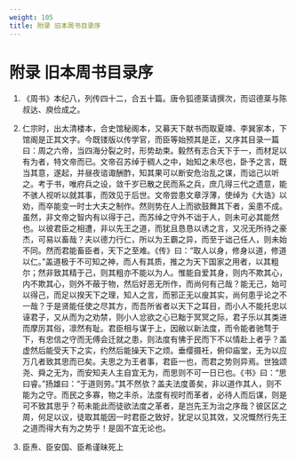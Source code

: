 ```yaml
---
weight: 105
title: 附录 旧本周书目录序
---
```


# 附录 旧本周书目录序

1. <span id="附录_旧本周书目录序-1"></span>
《周书》本纪八，列传四十二，合五十篇。唐令狐德棻请撰次，而诏德棻与陈叔达、庾俭成之。

2. <span id="附录_旧本周书目录序-2"></span>
仁宗时，出太清楼本，合史馆秘阁本，又募天下献书而取夏竦、李巽家本，下馆阁是正其文字。今既镂版以传学官，而臣等始预其是正，又序其目录一篇曰：周之六帝，当四海分裂之时，形势劫束。毅然有志合天下于一，而材足以有为者，特文帝而已。文帝召苏绰于稠人之中，始知之未尽也，卧予之言，既当其意，遂起，并昼夜谘诹酬酢，知其果可以断安危治乱之谋，而诎己以听之。考于书，唯府兵之设，敛千岁已散之民而系之兵，庶几得三代之遗意，能不骇人视听以就其事，而效见于后世。文帝尝患文章浮薄，使绰为《大诰》以劝，而卒能变一时士大夫之制作。然则势在人上而欲鼓舞其下者，奚患不成。虽然，非文帝之智内有以得于己，而苏绰之守外不诎于人，则未可必其能然也。以彼君臣之相遭，非以先王之道，而犹且恳恳以诱之言，又况无所待之豪杰，可易以畜哉？夫以德力行仁，所以为王霸之异，而至于诎己任人，则未始不同。然而君能畜臣者，天下之至难。《传》曰：“取人以身，修身以道，修道以仁。”盖道极于不可知之神，而人有其质，推之为天下国家之用者，以其粗尔；然非致其精于己，则其粗亦不能以为人。惟能自爱其身，则内不欺其心，内不欺其心，则外不蔽于物，然后好恶无所作，而尚何有己哉？能无己，始可以得己，而足以揆天下之理，知人之言，而邪正无以廋其实，尚何患乎论之不一哉？于是贤能任使之尽其方，而吾所省者以天下之耳目，而小人不能托忠以诬君子，又从而为之劝禁，则小人忿欲之心已黜于冥冥之际，君子乐以其类进而摩厉其俗，凛然有耻。君臣相与谋于上，因敝以新法度，而令能者驰骛于下，有忠信之守而无傅会迁就之患，则法度有怫于民而下不以情赴上者乎？盖虚然后能受天下之实，约然后能操天下之烦。垂缨摄衽，俯仰庙堂，无为以应万几者致其思而已矣。夫思之为王者事，君臣一也，而君之势则异焉。世独颂尧、舜之无为，而安知夫人主自宜无为，而思则不可一日已也。《书》曰：“思曰睿。”扬雄曰：“于道则劳。”其不然欤？盖夫法度善矣，非以道作其人，则不能为之守。而民之多寡，物之丰杀，法度有视时而革者，必待人而后谋，则是可不致其思乎？苟未能此而徒欲法度之革者，是岂先王为治之序哉？彼区区之周，何足以议，徒取其能因一时君臣之致好，犹足以见其效，又况慨然行先王之道而得大有为之势乎！是固不宜无论也。

3. <span id="附录_旧本周书目录序-3"></span>
臣焘、臣安国、臣希谨昧死上
